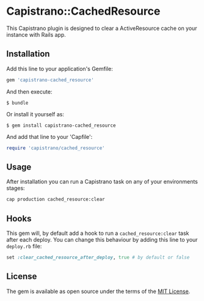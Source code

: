 # Capistrano::CachedResource
This Capistrano plugin is designed to clear a ActiveResource cache on your
instance with Rails app.


## Installation

Add this line to your application's Gemfile:

```ruby
gem 'capistrano-cached_resource'
```

And then execute:

    $ bundle

Or install it yourself as:

    $ gem install capistrano-cached_resource

And add that line to your 'Capfile':

``` ruby
require 'capistrano/cached_resource'
```


## Usage
After installation you can run a Capistrano task on any of your environments
stages:

``` bash
cap production cached_resource:clear
```

## Hooks
This gem will, by default add a hook to run a `cached_resource:clear` task after each deploy.
You can change this behaviour by adding this line to your `deploy.rb` file:
```ruby
set :clear_cached_resource_after_deploy, true # by default or false
```



## License

The gem is available as open source under the terms of the [MIT License](https://opensource.org/licenses/MIT).
